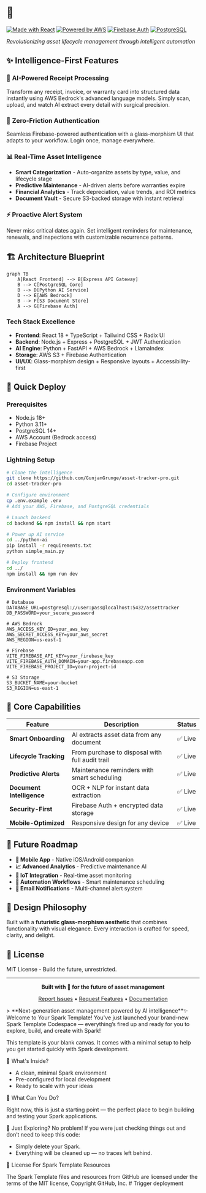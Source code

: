 # 🚀 <div align="center">

[![Made with React](https://img.shields.io/badge/React-18.x-61DAFB?style=for-the-badge&logo=react)](https://reactjs.org/)
[![Powered by AWS](https://img.shields.io/badge/AWS-Bedrock-FF9900?style=for-the-badge&logo=amazon-aws)](https://aws.amazon.com/bedrock/)
[![Firebase Auth](https://img.shields.io/badge/Firebase-Auth-FFCA28?style=for-the-badge&logo=firebase)](https://firebase.google.com/)
[![PostgreSQL](https://img.shields.io/badge/PostgreSQL-Database-336791?style=for-the-badge&logo=postgresql)](https://postgresql.org/)

*Revolutionizing asset lifecycle management through intelligent automation*

</div>

## ✨ Intelligence-First Features

### 🧠 **AI-Powered Receipt Processing**
Transform any receipt, invoice, or warranty card into structured data instantly using AWS Bedrock's advanced language models. Simply scan, upload, and watch AI extract every detail with surgical precision.

### 🔐 **Zero-Friction Authentication**
Seamless Firebase-powered authentication with a glass-morphism UI that adapts to your workflow. Login once, manage everywhere.

### 📊 **Real-Time Asset Intelligence**
- **Smart Categorization** - Auto-organize assets by type, value, and lifecycle stage
- **Predictive Maintenance** - AI-driven alerts before warranties expire
- **Financial Analytics** - Track depreciation, value trends, and ROI metrics
- **Document Vault** - Secure S3-backed storage with instant retrieval

### ⚡ **Proactive Alert System**
Never miss critical dates again. Set intelligent reminders for maintenance, renewals, and inspections with customizable recurrence patterns.

## 🏗️ Architecture Blueprint

```mermaid
graph TB
    A[React Frontend] --> B[Express API Gateway]
    B --> C[PostgreSQL Core]
    B --> D[Python AI Service]
    D --> E[AWS Bedrock]
    B --> F[S3 Document Store]
    A --> G[Firebase Auth]
```

### **Tech Stack Excellence**
- **Frontend**: React 18 + TypeScript + Tailwind CSS + Radix UI
- **Backend**: Node.js + Express + PostgreSQL + JWT Authentication  
- **AI Engine**: Python + FastAPI + AWS Bedrock + LlamaIndex
- **Storage**: AWS S3 + Firebase Authentication
- **UI/UX**: Glass-morphism design + Responsive layouts + Accessibility-first

## 🚀 Quick Deploy

### **Prerequisites**
- Node.js 18+
- Python 3.11+
- PostgreSQL 14+
- AWS Account (Bedrock access)
- Firebase Project

### **Lightning Setup**

```bash
# Clone the intelligence
git clone https://github.com/GunjanGrunge/asset-tracker-pro.git
cd asset-tracker-pro

# Configure environment
cp .env.example .env
# Add your AWS, Firebase, and PostgreSQL credentials

# Launch backend
cd backend && npm install && npm start

# Power up AI service
cd ../python-ai
pip install -r requirements.txt
python simple_main.py

# Deploy frontend
cd ../
npm install && npm run dev
```

### **Environment Variables**
```env
# Database
DATABASE_URL=postgresql://user:pass@localhost:5432/assettracker
DB_PASSWORD=your_secure_password

# AWS Bedrock
AWS_ACCESS_KEY_ID=your_aws_key
AWS_SECRET_ACCESS_KEY=your_aws_secret
AWS_REGION=us-east-1

# Firebase
VITE_FIREBASE_API_KEY=your_firebase_key
VITE_FIREBASE_AUTH_DOMAIN=your-app.firebaseapp.com
VITE_FIREBASE_PROJECT_ID=your-project-id

# S3 Storage
S3_BUCKET_NAME=your-bucket
S3_REGION=us-east-1
```

## 🎯 Core Capabilities

| Feature | Description | Status |
|---------|-------------|--------|
| **Smart Onboarding** | AI extracts asset data from any document | ✅ Live |
| **Lifecycle Tracking** | From purchase to disposal with full audit trail | ✅ Live |
| **Predictive Alerts** | Maintenance reminders with smart scheduling | ✅ Live |
| **Document Intelligence** | OCR + NLP for instant data extraction | ✅ Live |
| **Security-First** | Firebase Auth + encrypted data storage | ✅ Live |
| **Mobile-Optimized** | Responsive design for any device | ✅ Live |

## 🔮 Future Roadmap

- **📱 Mobile App** - Native iOS/Android companion
- **📈 Advanced Analytics** - Predictive maintenance AI
- **🔗 IoT Integration** - Real-time asset monitoring
- **🤖 Automation Workflows** - Smart maintenance scheduling
- **📧 Email Notifications** - Multi-channel alert system

## 🎨 Design Philosophy

Built with a **futuristic glass-morphism aesthetic** that combines functionality with visual elegance. Every interaction is crafted for speed, clarity, and delight.

## 📄 License

MIT License - Build the future, unrestricted.

---

<div align="center">

**Built with 💜 for the future of asset management**

[Report Issues](https://github.com/GunjanGrunge/asset-tracker-pro/issues) • [Request Features](https://github.com/GunjanGrunge/asset-tracker-pro/discussions) • [Documentation](https://github.com/GunjanGrunge/asset-tracker-pro/wiki)

</div>
> **Next-generation asset management powered by AI intelligence**✨ Welcome to Your Spark Template!
You've just launched your brand-new Spark Template Codespace — everything’s fired up and ready for you to explore, build, and create with Spark!

This template is your blank canvas. It comes with a minimal setup to help you get started quickly with Spark development.

🚀 What's Inside?
- A clean, minimal Spark environment
- Pre-configured for local development
- Ready to scale with your ideas
  
🧠 What Can You Do?

Right now, this is just a starting point — the perfect place to begin building and testing your Spark applications.

🧹 Just Exploring?
No problem! If you were just checking things out and don’t need to keep this code:

- Simply delete your Spark.
- Everything will be cleaned up — no traces left behind.

📄 License For Spark Template Resources 

The Spark Template files and resources from GitHub are licensed under the terms of the MIT license, Copyright GitHub, Inc.
#   T r i g g e r   d e p l o y m e n t  
 